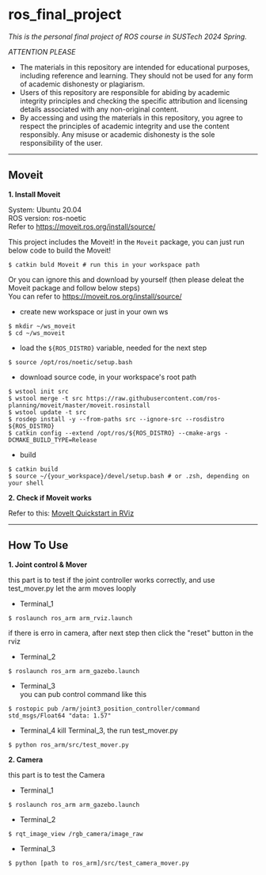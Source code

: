 # ros_final_project  
*This is the personal final project of ROS course in SUSTech 2024 Spring.*

*ATTENTION PLEASE*
- The materials in this repository are intended for educational purposes, including reference and learning. They should not be used for any form of academic dishonesty or plagiarism.
- Users of this repository are responsible for abiding by academic integrity principles and checking the specific attribution and licensing details associated with any non-original content.
- By accessing and using the materials in this repository, you agree to respect the principles of academic integrity and use the content responsibly. Any misuse or academic dishonesty is the sole responsibility of the user.

---

## Moveit

**1. Install Moveit**

System: Ubuntu 20.04  
ROS version: ros-noetic  
Refer to https://moveit.ros.org/install/source/

This project includes the Moveit! in the `Moveit` package, you can just run below code to build the Moveit!
```
$ catkin buld Moveit # run this in your workspace path
```

Or you can ignore this and download by yourself (then please deleat the Moveit package and follow below steps)  
You can refer to https://moveit.ros.org/install/source/

- create new workspace or just in your own ws 
```
$ mkdir ~/ws_moveit
$ cd ~/ws_moveit
```
- load the `${ROS_DISTRO}` variable, needed for the next step
```
$ source /opt/ros/noetic/setup.bash 
```
- download source code, in your workspace's root path
```
$ wstool init src
$ wstool merge -t src https://raw.githubusercontent.com/ros-planning/moveit/master/moveit.rosinstall
$ wstool update -t src
$ rosdep install -y --from-paths src --ignore-src --rosdistro ${ROS_DISTRO}
$ catkin config --extend /opt/ros/${ROS_DISTRO} --cmake-args -DCMAKE_BUILD_TYPE=Release
```
- build
```
$ catkin build
$ source ~/{your_workspace}/devel/setup.bash # or .zsh, depending on your shell
```
**2. Check if Moveit works**  

Refer to this: [MoveIt Quickstart in RViz](https://ros-planning.github.io/moveit_tutorials/doc/quickstart_in_rviz/quickstart_in_rviz_tutorial.html)

---

## How To Use

**1. Joint control & Mover**  

this part is to test if the joint controller works correctly, and use test_mover.py let the arm moves looply  

- Terminal_1 
```
$ roslaunch ros_arm arm_rviz.launch
```
  if there is erro in camera, after next step then click the "reset" button in the rviz  
- Terminal_2
```
$ roslaunch ros_arm arm_gazebo.launch 
```
- Terminal_3  
  you can pub control command like this
```
$ rostopic pub /arm/joint3_position_controller/command std_msgs/Float64 "data: 1.57" 
```
- Terminal_4
  kill Terminal_3, the run test_mover.py
```
$ python ros_arm/src/test_mover.py 
```

  
**2. Camera** 

this part is to test the Camera

- Terminal_1 
```
$ roslaunch ros_arm arm_gazebo.launch 
```
- Terminal_2  
```
$ rqt_image_view /rgb_camera/image_raw 
```
- Terminal_3
```
$ python [path to ros_arm]/src/test_camera_mover.py
```

